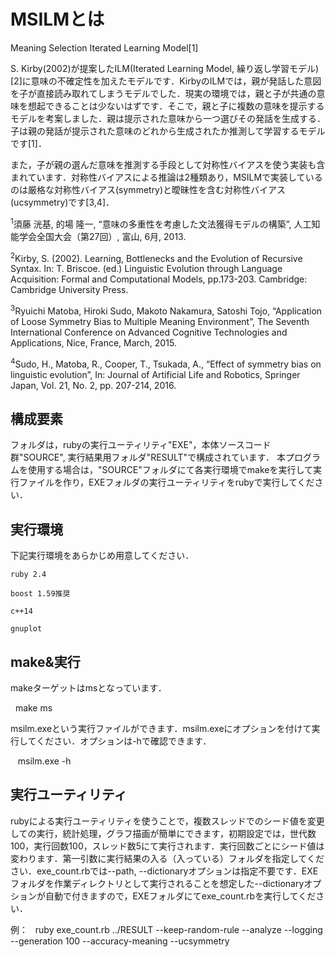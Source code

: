 # MSILMとは
Meaning Selection Iterated Learning Model[1]

S. Kirby(2002)が提案したILM(Iterated Learning Model, 繰り返し学習モデル)[2]に意味の不確定性を加えたモデルです．KirbyのILMでは，親が発話した意図を子が直接読み取れてしまうモデルでした．現実の環境では，親と子が共通の意味を想起できることは少ないはずです．そこで，親と子に複数の意味を提示するモデルを考案しました．親は提示された意味から一つ選びその発話を生成する．子は親の発話が提示された意味のどれから生成されたか推測して学習するモデルです[1]．

また，子が親の選んだ意味を推測する手段として対称性バイアスを使う実装も含まれています．対称性バイアスによる推論は2種類あり，MSILMで実装しているのは厳格な対称性バイアス(symmetry)と曖昧性を含む対称性バイアス(ucsymmetry)です[3,4]．

<sup>1</sup>須藤 洸基, 的場 隆一, “意味の多重性を考慮した文法獲得モデルの構築”, 人工知能学会全国大会（第27回）, 富山, 6月, 2013.

<sup>2</sup>Kirby, S. (2002). Learning, Bottlenecks and the Evolution of Recursive Syntax. In: T. Briscoe. (ed.) Linguistic Evolution through Language Acquisition: Formal and Computational Models, pp.173-203. Cambridge: Cambridge University Press.

<sup>3</sup>Ryuichi Matoba, Hiroki Sudo, Makoto Nakamura, Satoshi Tojo, “Application of Loose Symmetry Bias to Multiple Meaning Environment”, The Seventh International Conference on Advanced Cognitive Technologies and Applications, Nice, France, March, 2015.

<sup>4</sup>Sudo, H., Matoba, R., Cooper, T., Tsukada, A., “Effect of symmetry bias on linguistic evolution”, In: Journal of Artificial Life and Robotics, Springer Japan, Vol. 21, No. 2, pp. 207-214, 2016.


## 構成要素
フォルダは，rubyの実行ユーティリティ"EXE"，本体ソースコード群"SOURCE", 実行結果用フォルダ"RESULT"で構成されています．
本プログラムを使用する場合は，"SOURCE"フォルダにて各実行環境でmakeを実行して実行ファイルを作り，EXEフォルダの実行ユーティリティをrubyで実行してください．


## 実行環境
下記実行環境をあらかじめ用意してください．

    ruby 2.4
  
    boost 1.59推奨
  
    c++14
  
    gnuplot


## make&実行
makeターゲットはmsとなっています．

    make ms

msilm.exeという実行ファイルができます．msilm.exeにオプションを付けて実行してください．オプションは-hで確認できます．
  
    msilm.exe -h
  

## 実行ユーティリティ
rubyによる実行ユーティリティを使うことで，複数スレッドでのシード値を変更しての実行，統計処理，グラフ描画が簡単にできます，初期設定では，世代数100，実行回数100，スレッド数5にて実行されます．実行回数ごとにシード値は変わります．第一引数に実行結果の入る（入っている）フォルダを指定してください．exe_count.rbでは--path, --dictionaryオプションは指定不要です．EXEフォルダを作業ディレクトリとして実行されることを想定した--dictionaryオプションが自動で付きますので，EXEフォルダにてexe_count.rbを実行してください．

例：
    ruby exe_count.rb ../RESULT --keep-random-rule --analyze --logging --generation 100 --accuracy-meaning --ucsymmetry
